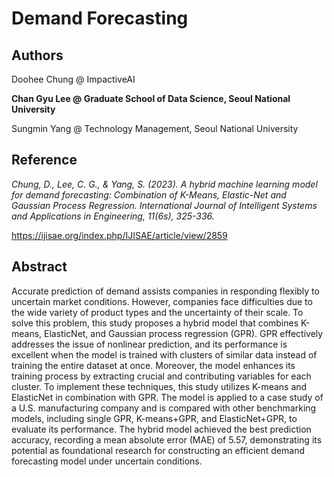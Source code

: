# Demand Forecasting

## Authors
Doohee Chung @ ImpactiveAI

**Chan Gyu Lee @ Graduate School of Data Science, Seoul National University**

Sungmin Yang @ Technology Management, Seoul National University

## Reference
*Chung, D., Lee, C. G., & Yang, S. (2023). A hybrid machine learning model for demand forecasting: Combination of K-Means, Elastic-Net and Gaussian Process Regression. International Journal of Intelligent Systems and Applications in Engineering, 11(6s), 325-336.*

https://ijisae.org/index.php/IJISAE/article/view/2859

## Abstract
Accurate prediction of demand assists companies in responding flexibly to uncertain market conditions. However, companies face difficulties due to the wide variety of product types and the uncertainty of their scale. To solve this problem, this study proposes a hybrid model that combines K-means, ElasticNet, and Gaussian process regression (GPR). GPR effectively addresses the issue of nonlinear prediction, and its performance is excellent when the model is trained with clusters of similar data instead of training the entire dataset at once. Moreover, the model enhances its training process by extracting crucial and contributing variables for each cluster. To implement these techniques, this study utilizes K-means and ElasticNet in combination with GPR. The model is applied to a case study of a U.S. manufacturing company and is compared with other benchmarking models, including single GPR, K-means+GPR, and ElasticNet+GPR, to evaluate its performance. The hybrid model achieved the best prediction accuracy, recording a mean absolute error (MAE) of 5.57, demonstrating its potential as foundational research for constructing an efficient demand forecasting model under uncertain conditions.
